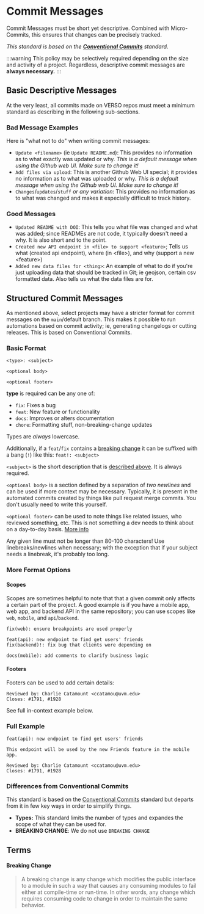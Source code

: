 # Commit Messages

Commit Messages must be short yet descriptive. Combined with Micro-Commits, this ensures that changes can be precisely tracked.

_This standard is based on the **[Conventional Commits](https://www.conventionalcommits.org/en/v1.0.0/)** standard._

:::warning
This policy may be selectively required depending on the size and activity of a project. Regardless, descriptive commit messages are **always necessary.**
:::

## Basic Descriptive Messages

At the very least, all commits made on VERSO repos must meet a minimum standard as describing in the following sub-sections.

### Bad Message Examples

Here is "what not to do" when writing commit messages:

- `Update <filename>` (ie `Update README.md`): This provides no information as to what exactly was updated or why. _This is a default message when using the Github web UI. Make sure to change it!_
- `Add files via upload`: This is another Github Web UI special; it provides no information as to what was uploaded or why. _This is a default message when using the Github web UI. Make sure to change it!_
- `Changes`/`updates`/`stuff` _or any variation_: This provides no information as to what was changed and makes it especially difficult to track history.

### Good Messages

- `Updated README with DOI`: This tells you what file was changed and what was added; since READMEs are not code, it typically doesn't need a why. It is also short and to the point.
- `Created new API endpoint in <file> to support <feature>`; Tells us what (created api endpoint), where (in \<file\>), and why (support a new \<feature\>)
- `Added new data files for <thing>`: An example of what to do if you're just uploading data that should be tracked in Git; ie geojson, certain csv formatted data. Also tells us what the data files are for.

## Structured Commit Messages

As mentioned above, select projects may have a stricter format for commit messages on the `main`/default branch. This makes it possible to run automations based on commit activity; ie, generating changelogs or cutting releases. This is based on Conventional Commits.

### Basic Format

```
<type>: <subject>

<optional body>

<optional footer>
```

**type** is required can be any one of:

- `fix`: Fixes a bug
- `feat`: New feature or functionality
- `docs`: Improves or alters documentation
- `chore`: Formatting stuff, non-breaking-change updates

Types are _always_ lowercase.

Additionally, if a `feat`/`fix` contains a [breaking change](#breaking-change) it can be suffixed with a bang (`!`) like this: `feat!: <subject>`

`<subject>` is the short description that is [described above](#good-messages). It is always required.

`<optional body>` is a section defined by a separation of _two newlines_ and can be used if more context may be necessary. Typically, it is present in the automated commits created by things like pull request merge commits. You don't usually need to write this yourself.

`<optional footer>` can be used to note things like related issues, who reviewed something, etc. This is not something a dev needs to think about on a day-to-day basis. [More info](#footers)

Any given line must not be longer than 80-100 characters! Use linebreaks/newlines when necessary; with the exception that if your subject needs a linebreak, it's probably too long.

### More Format Options

#### Scopes

Scopes are sometimes helpful to note that that a given commit only affects a certain part of the project. A good example is if you have a mobile app, web app, and backend API in the same repository; you can use scopes like `web`, `mobile`, and `api`/`backend`.

```
fix(web): ensure breakpoints are used properly

feat(api): new endpoint to find get users' friends
fix(backend)!: fix bug that clients were depending on

docs(mobile): add comments to clarify business logic
```

#### Footers

Footers can be used to add certain details:

```
Reviewed by: Charlie Catamount <ccatamou@uvm.edu>
Closes: #1791, #1928
```

See full in-context example below.

### Full Example

```
feat(api): new endpoint to find get users' friends

This endpoint will be used by the new Friends feature in the mobile app.

Reviewed by: Charlie Catamount <ccatamou@uvm.edu>
Closes: #1791, #1928
```

### Differences from Conventional Commits

This standard is based on the [Conventional Commits](https://www.conventionalcommits.org/en/v1.0.0/) standard but departs from it in few key ways in order to simplify things.

- **Types:** This standard limits the number of types and expandes the scope of what they can be used for.
- **BREAKING CHANGE**: We do not use `BREAKING CHANGE`

## Terms

#### Breaking Change

> A breaking change is any change which modifies the public interface to a module in such a way that causes any consuming modules to fail either at compile-time or run-time. In other words, any change which requires consuming code to change in order to maintain the same behavior.
